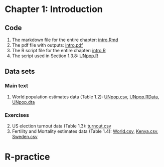 # Chapter 1: Introduction

## Code
1. The markdown file for the entire chapter: [intro.Rmd](intro.Rmd)
2. The pdf file with outputs: [intro.pdf](intro.pdf) 
3. The R script file for the entire chapter: [intro.R](intro1.R)
4. The script used in Section 1.3.8: [UNpop.R](UNpop.R)

## Data sets
### Main text
1. World population estimates data (Table 1.2): [UNpop.csv](UNpop.csv), [UNpop.RData](UNpop.RData), [UNpop.dta](UNpop.dta) 

### Exercises
2. US election turnout data (Table 1.3): [turnout.csv](turnout.csv)
3. Fertility and Mortality estimates data (Table 1.4): [World.csv](World.csv), [Kenya.csv](Kenya.csv), [Sweden.csv](Sweden.csv)
# R-practice
